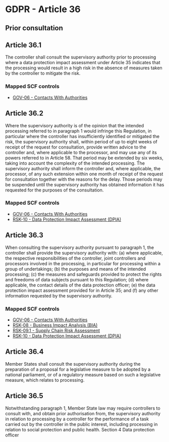 # GDPR - Article 36
## Prior consultation

  
## Article 36.1
The controller shall consult the supervisory authority prior to processing where a data protection impact assessment under Article 35 indicates that the processing would result in a high risk in the absence of measures taken by the controller to mitigate the risk.
  
### Mapped SCF controls
- [GOV-06 - Contacts With Authorities](../scf/gov-06-contactswithauthorities.md)
  
## Article 36.2
Where the supervisory authority is of the opinion that the intended processing referred to in paragraph 1 would infringe this Regulation, in particular where the controller has insufficiently identified or mitigated the risk, the supervisory authority shall, within period of up to eight weeks of receipt of the request for consultation, provide written advice to the controller and, where applicable to the processor, and may use any of its powers referred to in Article 58\. That period may be extended by six weeks, taking into account the complexity of the intended processing. The supervisory authority shall inform the controller and, where applicable, the processor, of any such extension within one month of receipt of the request for consultation together with the reasons for the delay. Those periods may be suspended until the supervisory authority has obtained information it has requested for the purposes of the consultation.
  
### Mapped SCF controls
- [GOV-06 - Contacts With Authorities](../scf/gov-06-contactswithauthorities.md)
- [RSK-10 - Data Protection Impact Assessment (DPIA)](../scf/rsk-10-dataprotectionimpactassessmentdpia.md)
  
## Article 36.3
When consulting the supervisory authority pursuant to paragraph 1, the controller shall provide the supervisory authority with:
(a) where applicable, the respective responsibilities of the controller, joint controllers and processors involved in the processing, in particular for processing within a group of undertakings;
(b) the purposes and means of the intended processing;
(c) the measures and safeguards provided to protect the rights and freedoms of data subjects pursuant to this Regulation;
(d) where applicable, the contact details of the data protection officer;
(e) the data protection impact assessment provided for in Article 35; and
(f) any other information requested by the supervisory authority.
  
### Mapped SCF controls
- [GOV-06 - Contacts With Authorities](../scf/gov-06-contactswithauthorities.md)
- [RSK-08 - Business Impact Analysis (BIA)](../scf/rsk-08-businessimpactanalysisbia.md)
- [RSK-09.1 - Supply Chain Risk Assessment](../scf/rsk-091-supplychainriskassessment.md)
- [RSK-10 - Data Protection Impact Assessment (DPIA)](../scf/rsk-10-dataprotectionimpactassessmentdpia.md)
  
## Article 36.4
Member States shall consult the supervisory authority during the preparation of a proposal for a legislative measure to be adopted by a national parliament, or of a regulatory measure based on such a legislative measure, which relates to processing.
  
## Article 36.5
Notwithstanding paragraph 1, Member State law may require controllers to consult with, and obtain prior authorisation from, the supervisory authority in relation to processing by a controller for the performance of a task carried out by the controller in the public interest, including processing in relation to social protection and public health.
<span class="expanded">Section 4
<span class="bold"><span class="expanded">Data protection officer
  